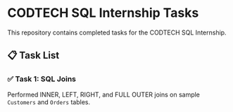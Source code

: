 # CODTECH SQL Internship Tasks

This repository contains completed tasks for the CODTECH SQL Internship.

## 📋 Task List

### ✅ Task 1: SQL Joins
Performed INNER, LEFT, RIGHT, and FULL OUTER joins on sample `Customers` and `Orders` tables.
